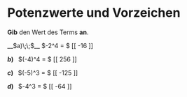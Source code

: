 <!--
version:  0.0.1

language: de

@style
input {
    text-align: center;
}

.flex-container {
    display: flex;
    flex-wrap: wrap;
    align-items: stretch;
    gap: 20px;
}

.flex-child {
    flex: 1;
    min-width: 350px;
    margin-right: 20px;
}

@media (max-width: 400px) {
    .flex-child {
        flex: 100%;
        margin-right: 0;
    }
}
@end

formula: \carry   \textcolor{red}{\scriptsize #1}
formula: \digit   \rlap{\carry{#1}}\phantom{#2}#2
formula: \permil  \text{‰}

import: https://raw.githubusercontent.com/LiaTemplates/Tikz-Jax/main/README.md

script: https://cdn.jsdelivr.net/gh/LiaTemplates/Tikz-Jax@main/dist/index.js



tags: Potenzen, Negative Zahlen, leicht, niedrig, Angeben

comment: Gib den Wert einer Potenz an.

author: Martin Lommatzsch

-->




# Potenzwerte und Vorzeichen


**Gib** den Wert des Terms **an**.



<section class="flex-container">
<div class="flex-child">
__$a)\;\;$__ $-2^4 = $ [[  -16  ]]

</div>
<div class="flex-child">

__$b)\;\;$__ $(-4)^4 = $ [[  256  ]]

</div>
<div class="flex-child">

__$c)\;\;$__ $(-5)^3 = $ [[ -125  ]]

</div>
<div class="flex-child">

__$d)\;\;$__ $-4^3 = $ [[ -64  ]]



</div>
</section>

<br>
<br>
<br>
<br>
<br>
<br>
 